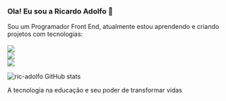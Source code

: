 ### Ola! Eu sou a Ricardo Adolfo 👋

<p>Sou um Programador Front End, atualmente estou aprendendo e criando projetos com tecnologias:
  <br>
  <br>
<img src="https://img.shields.io/badge/HTML5-E34F26?style=for-the-badge&logo=html5&logoColor=white"/>
  <br>
<img src="https://img.shields.io/badge/CSS3-1572B6?style=for-the-badge&logo=css3&logoColor=white"/>
  <br>
<img src="https://img.shields.io/badge/JavaScript-F7DF1E?style=for-the-badge&logo=javascript&logoColor=black"/></p>

![ric-adolfo GitHub stats](https://github-readme-stats.vercel.app/api?username=ric-adolfo&theme=blue-green)

A tecnologia na educação e seu poder de transformar vidas
